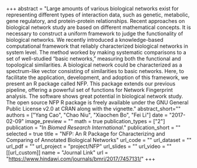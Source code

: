 +++
abstract = "Large amounts of various biological networks exist for representing different types of interaction data, such as genetic, metabolic, gene regulatory, and protein-protein relationships. Recent approaches on biological network study are based on different mathematical concepts. It is necessary to construct a uniform framework to judge the functionality of biological networks. We recently introduced a knowledge-based computational framework that reliably characterized biological networks in system level. The method worked by making systematic comparisons to a set of well-studied “basic networks,” measuring both the functional and topological similarities. A biological network could be characterized as a spectrum-like vector consisting of similarities to basic networks. Here, to facilitate the application, development, and adoption of this framework, we present an R package called NFP. This package extends our previous pipeline, offering a powerful set of functions for Network Fingerprint analysis. The software shows great potential in biological network study. The open source NFP R package is freely available under the GNU General Public License v2.0 at CRAN along with the vignette."
abstract_short=""
authors = ["Yang Cao", "Chao Niu", "Xiaochen Bo", "Fei Li"]
date = "2017-02-09"
image_preview = ""
math = true
publication_types = ["2"]
publication = "In *Biomed Research International*."
publication_short = ""
selected = true
title = "NFP: An R Package for Characterizing and Comparing of Annotated Biological Networks"
url_code = ""
url_dataset = ""
url_pdf = ""
url_project = "project/NFP"
url_slides = ""
url_video = ""
[[url_custom]]
name = "Journal Link"
url = "https://www.hindawi.com/journals/bmri/2017/7457131/"
+++